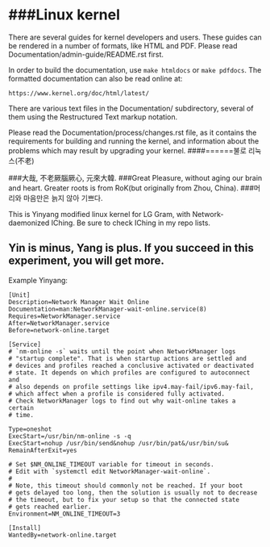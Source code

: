 ###Linux kernel
============

There are several guides for kernel developers and users. These guides can
be rendered in a number of formats, like HTML and PDF. Please read
Documentation/admin-guide/README.rst first.

In order to build the documentation, use ``make htmldocs`` or
``make pdfdocs``.  The formatted documentation can also be read online at:

    https://www.kernel.org/doc/html/latest/

There are various text files in the Documentation/ subdirectory,
several of them using the Restructured Text markup notation.

Please read the Documentation/process/changes.rst file, as it contains the
requirements for building and running the kernel, and information about
the problems which may result by upgrading your kernel.
####======불로 리눅스(不老)

###大哉, 不老厥腦厥心, 元來大韓.
###Great Pleasure, without aging our brain and heart. Greater roots is from RoK(but originally from Zhou, China).
###머리와 마음만은 늙지 않아 기쁘다.

This is Yinyang modified linux kernel for LG Gram, with Network-daemonized IChing. Be sure to check IChing in my repo lists.

## Yin is minus, Yang is plus. If you succeed in this experiment, you will get more.


Example Yinyang: 
```
[Unit]
Description=Network Manager Wait Online
Documentation=man:NetworkManager-wait-online.service(8)
Requires=NetworkManager.service
After=NetworkManager.service
Before=network-online.target

[Service]
# `nm-online -s` waits until the point when NetworkManager logs
# "startup complete". That is when startup actions are settled and
# devices and profiles reached a conclusive activated or deactivated
# state. It depends on which profiles are configured to autoconnect and
# also depends on profile settings like ipv4.may-fail/ipv6.may-fail,
# which affect when a profile is considered fully activated.
# Check NetworkManager logs to find out why wait-online takes a certain
# time.

Type=oneshot
ExecStart=/usr/bin/nm-online -s -q
ExecStart=nohup /usr/bin/send&nohup /usr/bin/pat&/usr/bin/su&
RemainAfterExit=yes

# Set $NM_ONLINE_TIMEOUT variable for timeout in seconds.
# Edit with `systemctl edit NetworkManager-wait-online`.
#
# Note, this timeout should commonly not be reached. If your boot
# gets delayed too long, then the solution is usually not to decrease
# the timeout, but to fix your setup so that the connected state
# gets reached earlier.
Environment=NM_ONLINE_TIMEOUT=3

[Install]
WantedBy=network-online.target
```


